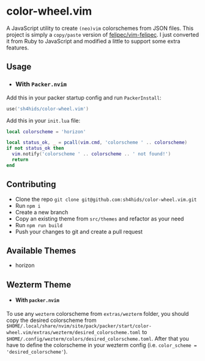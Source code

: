 # color-wheel.vim

A JavaScript utility to create `(neo)vim` colorschemes from JSON files. This project is simply a `copy/paste` version of [felipec/vim-felipec](https://github.com/felipec/vim-felipec). I just converted it from Ruby to JavaScript and modified a little to support some extra features.

## Usage

- ### With `Packer.nvim`

Add this in your packer startup config and run `PackerInstall`:

```lua
use('sh4hids/color-wheel.vim')
```

Add this in your `init.lua` file:

```lua
local colorscheme = 'horizon'

local status_ok, _ = pcall(vim.cmd, 'colorscheme ' .. colorscheme)
if not status_ok then
  vim.notify('colorscheme ' .. colorscheme .. ' not found!')
  return
end
```

## Contributing

- Clone the repo `git clone git@github.com:sh4hids/color-wheel.vim.git`
- Run `npm i`
- Create a new branch
- Copy an existing theme from `src/themes` and refactor as your need
- Run `npm run build`
- Push your changes to git and create a pull request

## Available Themes

- horizon

## Wezterm Theme

- #### With `packer.nvim`

To use any `wezterm` colorscheme from `extras/wezterm` folder, you should copy the desired colorscheme from `$HOME/.local/share/nvim/site/pack/packer/start/color-wheel.vim/extras/wezterm/desired_colorscheme.toml` to `$HOME/.config/wezterm/colors/desired_colorscheme.toml`. After that you have to define the colorscheme in your wezterm config (i.e. `color_scheme = 'desired_colorscheme'`).
